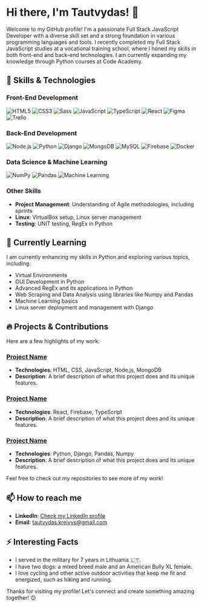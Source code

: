# Hi there, I'm Tautvydas! 👋

Welcome to my GitHub profile! I'm a passionate Full Stack JavaScript Developer with a diverse skill set and a strong foundation in various programming languages and tools. I recently completed my Full Stack JavaScript studies at a vocational training school, where I honed my skills in both front-end and back-end technologies. I am currently expanding my knowledge through Python courses at Code Academy.

## 🚀 Skills & Technologies

### Front-End Development
<p>
  <img src="https://img.shields.io/badge/HTML5-%23E34F26.svg?&style=for-the-badge&logo=html5&logoColor=white" alt="HTML5" />
  <img src="https://img.shields.io/badge/CSS3-%231572B6.svg?&style=for-the-badge&logo=css3&logoColor=white" alt="CSS3" />
  <img src="https://img.shields.io/badge/Sass-%23CC6699.svg?&style=for-the-badge&logo=sass&logoColor=white" alt="Sass" />
  <img src="https://img.shields.io/badge/JavaScript-%23F7DF1E.svg?&style=for-the-badge&logo=javascript&logoColor=black" alt="JavaScript" />
  <img src="https://img.shields.io/badge/TypeScript-%23007ACC.svg?&style=for-the-badge&logo=typescript&logoColor=white" alt="TypeScript" />
  <img src="https://img.shields.io/badge/React-%2320232a.svg?&style=for-the-badge&logo=react&logoColor=%2361DAFB" alt="React" />
  <img src="https://img.shields.io/badge/Figma-%23F24E1E.svg?&style=for-the-badge&logo=figma&logoColor=white" alt="Figma" />
  <img src="https://img.shields.io/badge/Trello-%230079BF.svg?&style=for-the-badge&logo=trello&logoColor=white" alt="Trello" />
</p>

### Back-End Development
<p>
  <img src="https://img.shields.io/badge/Node.js-%23339933.svg?&style=for-the-badge&logo=nodedotjs&logoColor=white" alt="Node.js" />
  <img src="https://img.shields.io/badge/Python-%233776AB.svg?&style=for-the-badge&logo=python&logoColor=white" alt="Python" />
  <img src="https://img.shields.io/badge/Django-%23092E20.svg?&style=for-the-badge&logo=django&logoColor=white" alt="Django" />
  <img src="https://img.shields.io/badge/MongoDB-%2347A248.svg?&style=for-the-badge&logo=mongodb&logoColor=white" alt="MongoDB" />
  <img src="https://img.shields.io/badge/MySQL-%234479A1.svg?&style=for-the-badge&logo=mysql&logoColor=white" alt="MySQL" />
  <img src="https://img.shields.io/badge/Firebase-%23FFCA28.svg?&style=for-the-badge&logo=firebase&logoColor=black" alt="Firebase" />
  <img src="https://img.shields.io/badge/Docker-%232496ED.svg?&style=for-the-badge&logo=docker&logoColor=white" alt="Docker" />
</p>

### Data Science & Machine Learning
<p>
  <img src="https://img.shields.io/badge/NumPy-%23013243.svg?&style=for-the-badge&logo=numpy&logoColor=white" alt="NumPy" />
  <img src="https://img.shields.io/badge/Pandas-%23150458.svg?&style=for-the-badge&logo=pandas&logoColor=white" alt="Pandas" />
  <img src="https://img.shields.io/badge/Machine%20Learning-%23FF6F00.svg?&style=for-the-badge&logo=tensorflow&logoColor=white" alt="Machine Learning" />
</p>

### Other Skills
- **Project Management**: Understanding of Agile methodologies, including sprints
- **Linux**: VirtualBox setup, Linux server management
- **Testing**: UNIT testing, RegEx in Python

## 🌱 Currently Learning
I am currently enhancing my skills in Python and exploring various topics, including:
- Virtual Environments
- GUI Development in Python
- Advanced RegEx and its applications in Python
- Web Scraping and Data Analysis using libraries like Numpy and Pandas
- Machine Learning basics
- Linux server deployment and management with Django

## 🔥 Projects & Contributions
Here are a few highlights of my work:

### [Project Name](#)
- **Technologies**: HTML, CSS, JavaScript, Node.js, MongoDB
- **Description**: A brief description of what this project does and its unique features.

### [Project Name](#)
- **Technologies**: React, Firebase, TypeScript
- **Description**: A brief description of what this project does and its unique features.

### [Project Name](#)
- **Technologies**: Python, Django, Pandas, Numpy
- **Description**: A brief description of what this project does and its unique features.

Feel free to check out my repositories to see more of my work!

## 📫 How to reach me
- **LinkedIn**: [Check my LinkedIn profile](https://www.linkedin.com/in/tautvydas-kreivys-164180298/)
- **Email**: [tautvydas.kreivys@gmail.com](mailto:tautvydas.kreivys@gmail.com)

## ⚡ Interesting Facts
- I served in the military for 7 years in Lithuania 🇱🇹.
- I have two dogs: a mixed breed male and an American Bully XL female.
- I love cycling and other active outdoor activities that keep me fit and energized, such as hiking and running.

Thanks for visiting my profile! Let's connect and create something amazing together! 😊
